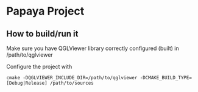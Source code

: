 # Papaya Project
## How to build/run it
Make sure you have QGLViewer library correctly configured (built) in /path/to/qglviewer


Configure the project with
```
cmake -DQGLVIEWER_INCLUDE_DIR=/path/to/qglviewer -DCMAKE_BUILD_TYPE=[Debug|Release] /path/to/sources
```
